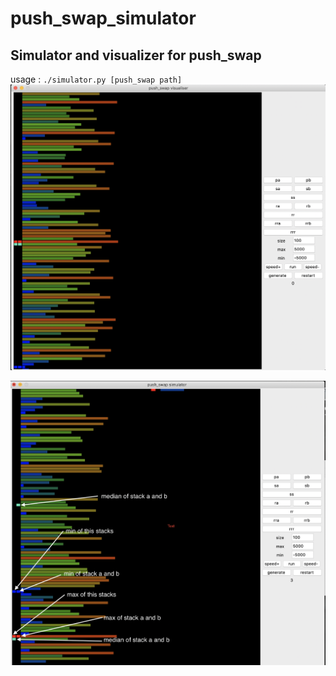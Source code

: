 # push_swap_simulator
## Simulator and visualizer for push_swap
usage : `./simulator.py [push_swap path]`
![](screen.png)

![](screen2.png)
